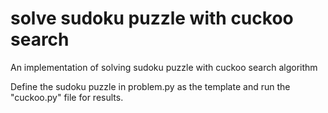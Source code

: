 # solve sudoku puzzle with cuckoo search
An implementation of solving sudoku puzzle with cuckoo search algorithm

Define the sudoku puzzle in problem.py as the template and run the "cuckoo.py" file for results.
